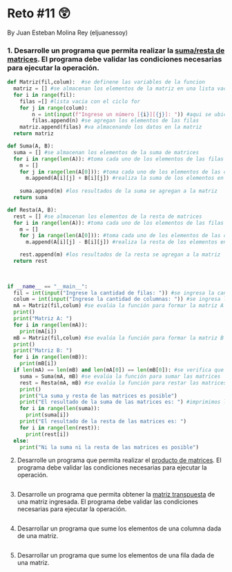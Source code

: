 # Reto #11 😲
By Juan Esteban Molina Rey (eljuanessoy)

### 1. Desarrolle un programa que permita realizar la [suma/resta de matrices](https://es.wikipedia.org/wiki/Adici%C3%B3n_matricial). El programa debe validar las condiciones necesarias para ejecutar la operación.

```python
def Matriz(fil,colum):  #se definene las variables de la funcion
  matriz = [] #se almacenan los elementos de la matriz en una lista vacia
  for i in range(fil):
    filas =[] #lista vacia con el ciclo for
    for j in range(colum):
        n = int(input(f"Ingrese un número [{i}][{j}]: ")) #aqui se ubican los elementos ingresados en la matriz
        filas.append(n) #se agregan los elementos de las filas
    matriz.append(filas) #va almacenando los datos en la matriz
  return matriz

def Suma(A, B):
  suma = [] #se almacenan los elementos de la suma de matrices
  for i in range(len(A)): #toma cada uno de los elementos de las filas de las matrices
    m = []
    for j in range(len(A[0])): #toma cada uno de los elementos de las columnas de las matrices
      m.append(A[i][j] + B[i][j]) #realiza la suma de los elementos en ambas matrices
        
    suma.append(m) #los resultados de la suma se agregan a la matriz
  return suma

def Resta(A, B):
  rest = [] #se almacenan los elementos de la resta de matrices
  for i in range(len(A)): #toma cada uno de los elementos de las filas de las matrices
    m = []
    for j in range(len(A[0])): #toma cada uno de los elementos de las columnas de las matrices
      m.append(A[i][j] - B[i][j]) #realiza la resta de los elementos en ambas matrices

    rest.append(m) #los resultados de la resta se agregan a la matriz
  return rest
      
  

if __name__ == "__main__":  
  fil = int(input("Ingrese la cantidad de filas: ")) #se ingresa la cantidad de filas
  colum = int(input("Ingrese la cantidad de columnas: ")) #se ingresa la cantidad de columnas
  mA = Matriz(fil,colum) #se evalúa la función para formar la matriz A
  print()
  print("Matriz A: ")
  for i in range(len(mA)):
    print(mA[i])
  mB = Matriz(fil,colum) #se evalúa la función para formar la matriz B
  print()
  print("Matriz B: ")
  for i in range(len(mB)):
    print(mB[i]) 
  if len(mA) == len(mB) and len(mA[0]) == len(mB[0]): #se verifica que ambas matrices tengan el mismo número de filas y columnas
    suma = Suma(mA, mB) #se evalúa la función para sumar las matrices
    rest = Resta(mA, mB) #se evalúa la función para restar las matrices
    print()
    print("La suma y resta de las matrices es posible")
    print("El resultado de la suma de las matrices es: ") #imprimimos los resultados
    for i in range(len(suma)):
      print(suma[i])
    print("El resultado de la resta de las matrices es: ")
    for i in range(len(rest)):
      print(rest[i])
  else:
    print("Ni la suma ni la resta de las matrices es posible")
```

2. Desarrolle un programa que permita realizar el [producto de matrices](https://es.wikipedia.org/wiki/Multiplicaci%C3%B3n_de_matrices). El programa debe validar las condiciones necesarias para ejecutar la operación.

```python

```

3. Desarrolle un programa que permita obtener la  [matriz transpuesta](https://es.wikipedia.org/wiki/Matriz_transpuesta) de una matriz ingresada. El programa debe validar las condiciones necesarias para ejecutar la operación.

```python

```

4. Desarrollar un programa que sume los elementos de una columna dada de una matriz.

```python

```

5. Desarrollar un programa que sume los elementos de una fila dada de
una matriz.

```python

```
